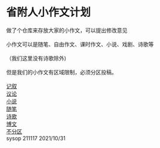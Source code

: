# 省附人小作文计划
做了个仓库来存放大家的小作文，可以提出修改意见<br>  
小作文可以是随笔、自由作文、课时作文、小说、戏剧、诗歌等<br>  
（我们这里没有诗歌除外)<br>  
但是我们的小作文有区域限制，必须分区投稿。<br>  
[记叙](https://github.com/sf-er/zuowen/new/main/jixu)<br>
[议论](https://github.com/sf-er/zuowen/new/main/yilun)<br>
[小说](https://github.com/sf-er/zuowen/new/main/xiaoshuo)<br>
[随笔](https://github.com/sf-er/zuowen/new/main/suibi)<br>
[诗歌](https://github.com/sf-er/zuowen/new/main/shige)<br>
[博文](https://github.com/sf-er/zuowen/new/main/bowen)<br>
[不分区](https://github.com/sf-er/zuowen/new/main/)<br>
sysop 211117 2021/10/31

